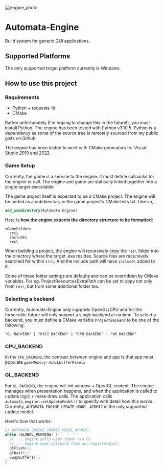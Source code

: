 
![engine_photo](https://user-images.githubusercontent.com/38915815/193379831-2a68ecbe-ef65-4e45-9353-c633f1fc598e.png)

# Automata-Engine

Build system for generic GUI applications.

## Supported Platforms

The only supported target platform currently is Windows.

## How to use this project

### Requirements

- Python + requests lib.
- CMake.

Rather unfortunately (I'm hoping to change this in the future!), you must install Python. The engine has been tested
with Python v3.10.5. Python is a dependency as some of the source tree is remotely sourced from my public gists on
Github.

The engine has been tested to work with CMake generators for Visual Studio 2019 and 2022.

### Game Setup

Currently, the game is a service to the engine. It must define callbacks for the engine to call. The engine and game
are statically linked together into a single target executable.

The game project itself is expected to be a CMake project. The engine will be added as a subdirectory in the game
project's CMakeLists.txt. Like so,

```CMake
add_subdirectory(Automata-Engine)
```

Here is **how the engine expects the directory structure to be formatted:**
```
<GameFolder>
  src\
  include\
  res\
```

When building a project, the engine will recursively copy the `res\` folder into the directory where the target .exe
resides. Source files are recursively searched for within `src\`. And the include path will have `include\` added to it.

Some of these folder settings are defaults and can be overridden by CMake variables. For eg. ProjectResourcesExtraPath
can be set to copy not only from `res\`, but from some additional folder too.

### Selecting a backend

Currently, Automata-Engine only supports OpenGL/CPU and for the forseeable future will only support a single backend at
runtime. To select a backend, you must define a CMake variable `ProjectBackend` to be one of the following:

```
"GL_BACKEND" | "DX12_BACKEND" | "CPU_BACKEND" | "VK_BACKEND"
```

### CPU_BACKEND

In the `CPU_BACKEND`, the contract between engine and app is that app must populate `gameMemory->backbufferPixels`.

### GL_BACKEND

For `GL_BACKEND`, the engine will init window + OpenGL context. The engine manages when presentation happens, and when the application is called to update logic + make draw calls. The application calls `automata_engine::setUpdateModel()` to specify with detail how this works. Currently, `AUTOMATA_ENGINE_UPDATE_MODEL_ATOMIC` is the only supported update model.

Here's how that works:
```C++
// AUTOMATA_ENGINE_UPDATE_MODEL_ATOMIC:
while (GLOBAL_RUNNING) {
  // ... engine polls user input via OS
  // ... engine exec callback from ae::registerApp()
  glFlush();
  glWait();
  SwapBuffers();
}
```
